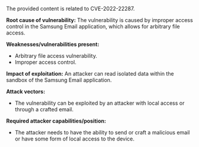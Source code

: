 The provided content is related to CVE-2022-22287.

**Root cause of vulnerability:**
The vulnerability is caused by improper access control in the Samsung Email application, which allows for arbitrary file access.

**Weaknesses/vulnerabilities present:**
- Arbitrary file access vulnerability.
- Improper access control.

**Impact of exploitation:**
An attacker can read isolated data within the sandbox of the Samsung Email application.

**Attack vectors:**
- The vulnerability can be exploited by an attacker with local access or through a crafted email.

**Required attacker capabilities/position:**
- The attacker needs to have the ability to send or craft a malicious email or have some form of local access to the device.